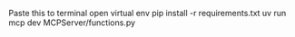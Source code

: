 Paste this to terminal
open virtual env
pip install -r requirements.txt
uv run mcp dev MCPServer/functions.py




